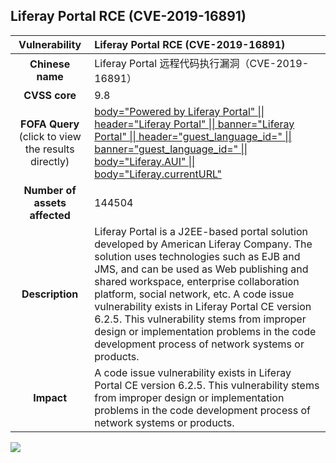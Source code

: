 ## Liferay Portal RCE (CVE-2019-16891)  

|   **Vulnerability**  | **Liferay Portal RCE (CVE-2019-16891)**  |
| :----:   | :-----|
|  **Chinese name**  | Liferay Portal 远程代码执行漏洞（CVE-2019-16891） |
| **CVSS core**  | 9.8 |
| **FOFA Query**  (click to view the results directly)| [body="Powered by Liferay Portal" \|\| header="Liferay Portal" \|\| banner="Liferay Portal" \|\| header="guest_language_id=" \|\| banner="guest_language_id=" \|\| body="Liferay.AUI" \|\| body="Liferay.currentURL"](https://fofa.info/result?qbase64=Ym9keT0iUG93ZXJlZCBieSBMaWZlcmF5IFBvcnRhbCIgfHwgaGVhZGVyPSJMaWZlcmF5IFBvcnRhbCIgfHwgYmFubmVyPSJMaWZlcmF5IFBvcnRhbCIgfHwgaGVhZGVyPSJndWVzdF9sYW5ndWFnZV9pZD0iIHx8IGJhbm5lcj0iZ3Vlc3RfbGFuZ3VhZ2VfaWQ9IiB8fCBib2R5PSJMaWZlcmF5LkFVSSIgfHwgYm9keT0iTGlmZXJheS5jdXJyZW50VVJMIg%3D%3D) |
| **Number of assets affected**  | 144504 |
| **Description**  | Liferay Portal is a J2EE-based portal solution developed by American Liferay Company. The solution uses technologies such as EJB and JMS, and can be used as Web publishing and shared workspace, enterprise collaboration platform, social network, etc. A code issue vulnerability exists in Liferay Portal CE version 6.2.5. This vulnerability stems from improper design or implementation problems in the code development process of network systems or products. |
| **Impact** | A code issue vulnerability exists in Liferay Portal CE version 6.2.5. This vulnerability stems from improper design or implementation problems in the code development process of network systems or products. |

![](https://s3.bmp.ovh/imgs/2023/04/01/267b1226161fa8b5.gif)
